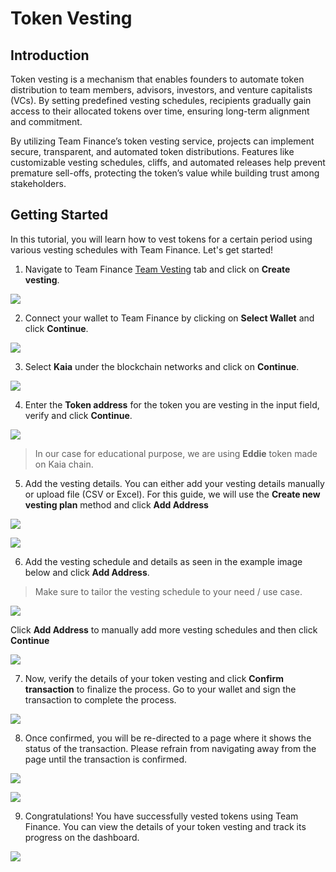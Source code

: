 # Token Vesting

## Introduction

Token vesting is a mechanism that enables founders to automate token distribution to team members, advisors, investors, and venture capitalists (VCs). By setting predefined vesting schedules, recipients gradually gain access to their allocated tokens over time, ensuring long-term alignment and commitment.

By utilizing Team Finance’s token vesting service, projects can implement secure, transparent, and automated token distributions. Features like customizable vesting schedules, cliffs, and automated releases help prevent premature sell-offs, protecting the token’s value while building trust among stakeholders.

## Getting Started

In this tutorial, you will learn how to vest tokens for a certain period using various vesting schedules with Team Finance. Let's get started!

1. Navigate to Team Finance [Team Vesting](https://app.team.finance/vesting) tab and click on **Create vesting**.

![](/img/build/tools/token-management/token-vesting/tv-step-1.png)

2. Connect your wallet to Team Finance by clicking on **Select Wallet** and click **Continue**.

![](/img/build/tools/token-management/token-vesting/tv-step-2.png)

3. Select **Kaia** under the blockchain networks and click on **Continue**.

![](/img/build/tools/token-management/token-vesting/tv-step-3.png)

4. Enter the **Token address** for the token you are vesting in the input field, verify and click **Continue**.

![](/img/build/tools/token-management/token-vesting/tv-step-4.png)

> In our case for educational purpose, we are using **Eddie** token made on Kaia chain.

5. Add the vesting details. You can either add your vesting details manually or upload file (CSV or Excel). For this guide, we will use the **Create new vesting plan** method and click **Add Address**

![](/img/build/tools/token-management/token-vesting/tv-step-5a.png)

![](/img/build/tools/token-management/token-vesting/tv-step-5b.png)

6. Add the vesting schedule and details as seen in the example image below and click **Add Address**.

> Make sure to tailor the vesting schedule to your need / use case.

![](/img/build/tools/token-management/token-vesting/tv-step-6a.png)

Click **Add Address** to manually add more vesting schedules and then click **Continue**

![](/img/build/tools/token-management/token-vesting/tv-step-6b.png)

7. Now, verify the details of your token vesting and click **Confirm transaction** to finalize the process. Go to your wallet and sign the transaction to complete the process.

![](/img/build/tools/token-management/token-vesting/tv-step-7.png)

8. Once confirmed, you will be re-directed to a page where it shows the status of the transaction. Please refrain from navigating away from the page until the transaction is confirmed.

![](/img/build/tools/token-management/token-vesting/tv-step-8a.png)

![](/img/build/tools/token-management/token-vesting/tv-step-8b.png)

9. Congratulations! You have successfully vested tokens using Team Finance. You can view the details of your token vesting and track its progress on the dashboard.

![](/img/build/tools/token-management/token-vesting/tv-step-9.png)

